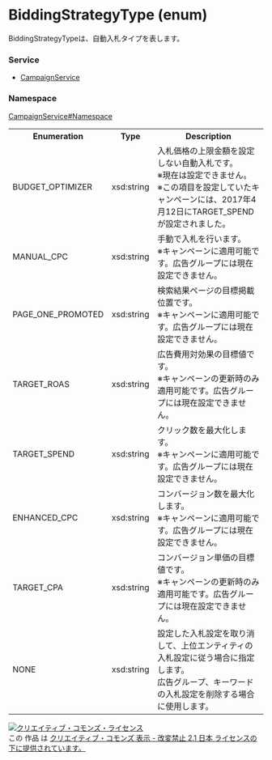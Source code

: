 # BiddingStrategyType (enum)
BiddingStrategyTypeは、自動入札タイプを表します。

### Service
+ [CampaignService](../../services/CampaignService.md)

### Namespace
[CampaignService#Namespace](../../services/CampaignService.md#namespace)

<table>
 <tr>
  <th>Enumeration </th>
  <th>Type</th>
  <th>Description</th>
 <tr>
  <td>BUDGET_OPTIMIZER</td>
  <td>xsd:string</td>
  <td>入札価格の上限金額を設定しない自動入札です。<br>※現在は設定できません。<br>※この項目を設定していたキャンペーンには、2017年4月12日にTARGET_SPENDが設定されました。</td>
 </tr>
 <tr>
  <td>MANUAL_CPC</td>
  <td>xsd:string</td>
  <td>手動で入札を行います。<br>※キャンペーンに適用可能です。広告グループには現在設定できません。</td>
 </tr>
 <tr>
  <td>PAGE_ONE_PROMOTED</td>
  <td>xsd:string</td>
  <td>検索結果ページの目標掲載位置です。<br>※キャンペーンに適用可能です。広告グループには現在設定できません。</td>
 </tr>
 <tr>
  <td>TARGET_ROAS</td>
  <td>xsd:string</td>
  <td>広告費用対効果の目標値です。<br>※キャンペーンの更新時のみ適用可能です。広告グループには現在設定できません。</td>
 </tr>
 <tr>
  <td>TARGET_SPEND</td>
  <td>xsd:string</td>
  <td>クリック数を最大化します。<br>※キャンペーンに適用可能です。広告グループには現在設定できません。</td>
 </tr>
 <tr>
  <td>ENHANCED_CPC</td>
  <td>xsd:string</td>
  <td>コンバージョン数を最大化します。<br>※キャンペーンに適用可能です。広告グループには現在設定できません。</td>
 </tr>
 <tr>
  <td>TARGET_CPA</td>
  <td>xsd:string</td>
  <td>コンバージョン単価の目標値です。<br>※キャンペーンの更新時のみ適用可能です。広告グループには現在設定できません。</td>
 </tr>
 <tr>
  <td>NONE</td>
  <td>xsd:string</td>
  <td>設定した入札設定を取り消して、上位エンティティの入札設定に従う場合に指定します。<br>広告グループ、キーワードの入札設定を削除する場合に使用します。</td>
 </tr>
</table>

<a rel="license" href="http://creativecommons.org/licenses/by-nd/2.1/jp/"><img alt="クリエイティブ・コモンズ・ライセンス" style="border-width:0" src="https://i.creativecommons.org/l/by-nd/2.1/jp/88x31.png" /></a><br />この 作品 は <a rel="license" href="http://creativecommons.org/licenses/by-nd/2.1/jp/">クリエイティブ・コモンズ 表示 - 改変禁止 2.1 日本 ライセンスの下に提供されています。</a>
